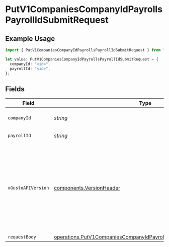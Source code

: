 # PutV1CompaniesCompanyIdPayrollsPayrollIdSubmitRequest

## Example Usage

```typescript
import { PutV1CompaniesCompanyIdPayrollsPayrollIdSubmitRequest } from "openapi/models/operations";

let value: PutV1CompaniesCompanyIdPayrollsPayrollIdSubmitRequest = {
  companyId: "<id>",
  payrollId: "<id>",
};
```

## Fields

| Field                                                                                                                                                                                                                        | Type                                                                                                                                                                                                                         | Required                                                                                                                                                                                                                     | Description                                                                                                                                                                                                                  |
| ---------------------------------------------------------------------------------------------------------------------------------------------------------------------------------------------------------------------------- | ---------------------------------------------------------------------------------------------------------------------------------------------------------------------------------------------------------------------------- | ---------------------------------------------------------------------------------------------------------------------------------------------------------------------------------------------------------------------------- | ---------------------------------------------------------------------------------------------------------------------------------------------------------------------------------------------------------------------------- |
| `companyId`                                                                                                                                                                                                                  | *string*                                                                                                                                                                                                                     | :heavy_check_mark:                                                                                                                                                                                                           | The UUID of the company                                                                                                                                                                                                      |
| `payrollId`                                                                                                                                                                                                                  | *string*                                                                                                                                                                                                                     | :heavy_check_mark:                                                                                                                                                                                                           | The UUID of the payroll                                                                                                                                                                                                      |
| `xGustoAPIVersion`                                                                                                                                                                                                           | [components.VersionHeader](../../models/components/versionheader.md)                                                                                                                                                         | :heavy_minus_sign:                                                                                                                                                                                                           | Determines the date-based API version associated with your API call. If none is provided, your application's [minimum API version](https://docs.gusto.com/embedded-payroll/docs/api-versioning#minimum-api-version) is used. |
| `requestBody`                                                                                                                                                                                                                | [operations.PutV1CompaniesCompanyIdPayrollsPayrollIdSubmitRequestBody](../../models/operations/putv1companiescompanyidpayrollspayrollidsubmitrequestbody.md)                                                                 | :heavy_minus_sign:                                                                                                                                                                                                           | N/A                                                                                                                                                                                                                          |